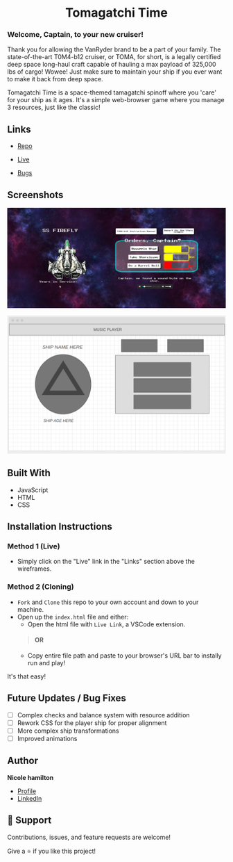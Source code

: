 <h1 align="center">Tomagatchi Time</h1>

<p align="center">
    <h3>Welcome, Captain, to your new cruiser!</h3>
    <p>Thank you for allowing the VanRyder brand to be a part of your family. The state-of-the-art T0M4-b12 cruiser, or TOMA, for short, is a legally certified deep space long-haul craft capable of hauling a max payload of 325,000 lbs of cargo! Wowee! Just make sure to maintain your ship if you ever want to make it back from deep space.</p>
    <p>Tomagatchi Time is a space-themed tamagatchi spinoff where you 'care' for your ship as it ages. It's a simple web-browser game where you manage 3 resources, just like the classic!</p>
</p>

## Links

- [Repo](https://github.com/NikkiHmltn/tomagatchi-example "Tomagatchi Time Repo")

- [Live](<Homepage url> "Live View")

- [Bugs](https://github.com/NikkiHmltn/tomgatchi-example/issues "Issues Page")


## Screenshots

![The Game](/screenshots/tomatimegame.png "Game in Play")

![Game Wireframe](/screenshots/wireframe.png "Wireframes")

## Built With

- JavaScript
- HTML
- CSS

## Installation Instructions

### Method 1 (Live)

- Simply click on the "Live" link in the "Links" section above the wireframes.

### Method 2 (Cloning)

- `Fork` and `Clone` this repo to your own account and down to your machine.
- Open up the `index.html` file and either: 
    - Open the html file with `Live Link`, a VSCode extension.
    > #### OR 
    - Copy entire file path and paste to your browser's URL bar to instally run and play!

It's that easy!  

## Future Updates / Bug Fixes

- [ ] Complex checks and balance system with resource addition
- [ ] Rework CSS for the player ship for proper alignment
- [ ] More complex ship transformations
- [ ] Improved animations

## Author

**Nicole hamilton**

- [Profile](https://github.com/NikkiHmltn "Nicole Hamilton")
- [LinkedIn](https://linkedin.com/in/NikkiHmltn "Nicole Hamilton")


## 🤝 Support

Contributions, issues, and feature requests are welcome!

Give a ⭐️ if you like this project!
